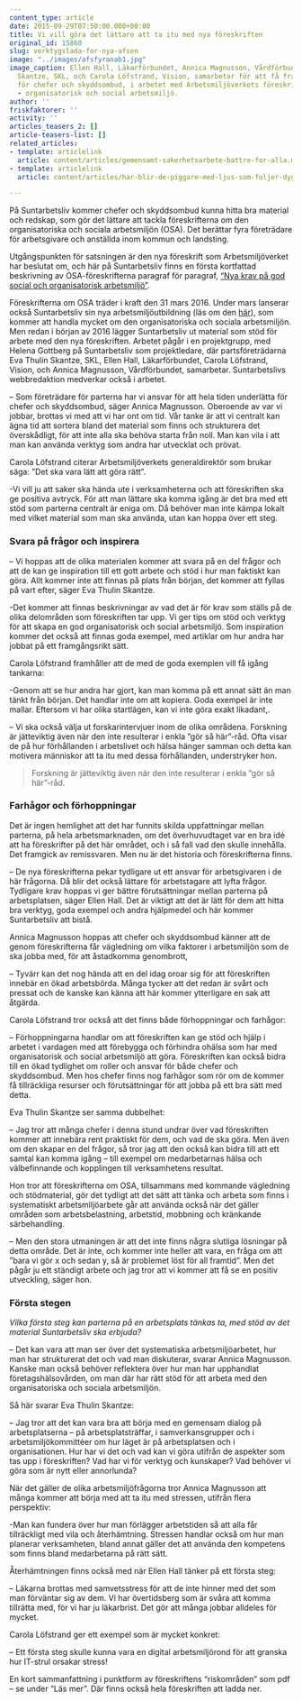 ```yaml
---
content_type: article
date: 2015-09-29T07:50:00.000+00:00
title: Vi vill göra det lättare att ta itu med nya föreskriften
original_id: 15860
slug: verktygslada-for-nya-afsen
image: "../images/afsfyranab1.jpg"
image_caption: Ellen Hall, Läkarförbundet, Annica Magnusson, Vårdförbundet,  Eva Thulin
  Skantze, SKL, och Carola Löfstrand, Vision, samarbetar för att få fram  ett stöd
  för chefer och skyddsombud, i arbetet med Arbetsmiljöverkets föreskrifter  om OSA
  - organisatorisk och social arbetsmiljö.
author: ''
friskfaktorer: ''
activity: ''
articles_teasers_2: []
article-teasers-list: []
related_articles:
- template: articlelink
  article: content/articles/gemensamt-sakerhetsarbete-battre-for-alla.md
- template: articlelink
  article: content/articles/har-blir-de-piggare-med-ljus-som-foljer-dygnet.md

---
```

På Suntarbetsliv kommer chefer och skyddsombud kunna hitta bra material och redskap, som gör det lättare att tackla föreskrifterna om den organisatoriska och sociala arbetsmiljön (OSA). Det berättar fyra företrädare för arbetsgivare och anställda inom kommun och landsting.

Utgångspunkten för satsningen är den nya föreskrift som Arbetsmiljöverket har beslutat om, och här på Suntarbetsliv finns en första kortfattad beskrivning av OSA-föreskrifterna paragraf för paragraf, [“Nya krav på god social och organisatorisk arbetsmiljö”](https://www.suntarbetsliv.se/artiklar/systematiskt-arbetsmiljoarbete/nya-krav-pa-god-social-och-organisatorisk-arbetsmiljo/).

Föreskrifterna om OSA träder i kraft den 31 mars 2016. Under mars lanserar också Suntarbetsliv sin nya arbetsmiljöutbildning (läs om den [här](https://www.suntarbetsliv.se/artiklar/systematiskt-arbetsmiljoarbete/utbildning-om-arbetsmiljo/)), som kommer att handla mycket om den organisatoriska och sociala arbetsmiljön. Men redan i början av 2016 lägger Suntarbetsliv ut material som stöd för arbete med den nya föreskriften. Arbetet pågår i en projektgrupp, med Helena Gottberg på Suntarbetsliv som projektledare, där partsföreträdarna Eva Thulin Skantze, SKL, Ellen Hall, Läkarförbundet, Carola Löfstrand, Vision, och Annica Magnusson, Vårdförbundet, samarbetar. Suntarbetslivs webbredaktion medverkar också i arbetet.

– Som företrädare för parterna har vi ansvar för att hela tiden underlätta för chefer och skyddsombud, säger Annica Magnusson. Oberoende av var vi jobbar, brottas vi med att vi har ont om tid. Vår tanke är att vi centralt kan ägna tid att sortera bland det material som finns och strukturera det överskådligt, för att inte alla ska behöva starta från noll. Man kan vila i att man kan använda verktyg som andra har utvecklat och prövat.

Carola Löfstrand citerar Arbetsmiljöverkets generaldirektör som brukar säga: ”Det ska vara lätt att göra rätt”.

\-Vi vill ju att saker ska hända ute i verksamheterna och att föreskriften ska ge positiva avtryck. För att man lättare ska komma igång är det bra med ett stöd som parterna centralt är eniga om. Då behöver man inte kämpa lokalt med vilket material som man ska använda, utan kan hoppa över ett steg.

### Svara på frågor och inspirera

– Vi hoppas att de olika materialen kommer att svara på en del frågor och att de kan ge inspiration till ett gott arbete och stöd i hur man faktiskt kan göra. Allt kommer inte att finnas på plats från början, det kommer att fyllas på vart efter, säger Eva Thulin Skantze.

\-Det kommer att finnas beskrivningar av vad det är för krav som ställs på de olika delområden som föreskriften tar upp. Vi ger tips om stöd och verktyg för att skapa en god organisatorisk och social arbetsmiljö. Som inspiration kommer det också att finnas goda exempel, med artiklar om hur andra har jobbat på ett framgångsrikt sätt.

Carola Löfstrand framhåller att de med de goda exemplen vill få igång tankarna:

\-Genom att se hur andra har gjort, kan man komma på ett annat sätt än man tänkt från början. Det handlar inte om att kopiera. Goda exempel är inte mallar. Eftersom vi har olika startlägen, kan vi inte göra exakt likadant,.

– Vi ska också välja ut forskarintervjuer inom de olika områdena. Forskning är jätteviktig även när den inte resulterar i enkla ”gör så här”-råd. Ofta visar de på hur förhållanden i arbetslivet och hälsa hänger samman och detta kan motivera människor att ta itu med dessa förhållanden, understryker hon.

> Forskning är jätteviktig även när den inte resulterar i enkla ”gör så här”-råd.

### Farhågor och förhoppningar

Det är ingen hemlighet att det har funnits skilda uppfattningar mellan parterna, på hela arbetsmarknaden, om det överhuvudtaget var en bra idé att ha föreskrifter på det här området, och i så fall vad den skulle innehålla. Det framgick av remissvaren. Men nu är det historia och föreskrifterna finns.

– De nya föreskrifterna pekar tydligare ut ett ansvar för arbetsgivaren i de här frågorna. Då blir det också lättare för arbetstagare att lyfta frågor. Tydligare krav hoppas vi ger bättre förutsättningar mellan parterna på arbetsplatsen, säger Ellen Hall. Det är viktigt att det är lätt för dem att hitta bra verktyg, goda exempel och andra hjälpmedel och här kommer Suntarbetsliv att bistå.

Annica Magnusson hoppas att chefer och skyddsombud känner att de genom föreskrifterna får vägledning om vilka faktorer i arbetsmiljön som de ska jobba med, för att åstadkomma genombrott,

– Tyvärr kan det nog hända att en del idag oroar sig för att föreskriften innebär en ökad arbetsbörda. Många tycker att det redan är svårt och pressat och de kanske kan känna att här kommer ytterligare en sak att åtgärda.

Carola Löfstrand tror också att det finns både förhoppningar och farhågor:

– Förhoppningarna handlar om att föreskriften kan ge stöd och hjälp i arbetet i vardagen med att förebygga och förhindra ohälsa som har med organisatorisk och social arbetsmiljö att göra. Föreskriften kan också bidra till en ökad tydlighet om roller och ansvar för både chefer och skyddsombud. Men hos chefer finns nog farhågor som rör om de kommer få tillräckliga resurser och förutsättningar för att jobba på ett bra sätt med detta.

Eva Thulin Skantze ser samma dubbelhet:

– Jag tror att många chefer i denna stund undrar över vad föreskriften kommer att innebära rent praktiskt för dem, och vad de ska göra. Men även om den skapar en del frågor, så tror jag att den också kan bidra till att ett samtal kan komma igång – till exempel om medarbetarnas hälsa och välbefinnande och kopplingen till verksamhetens resultat.

Hon tror att föreskrifterna om OSA, tillsammans med kommande vägledning och stödmaterial, gör det tydligt att det sätt att tänka och arbeta som finns i systematiskt arbetsmiljöarbete går att använda också när det gäller områden som arbetsbelastning, arbetstid, mobbning och kränkande särbehandling.

– Men den stora utmaningen är att det inte finns några slutliga lösningar på detta område. Det är inte, och kommer inte heller att vara, en fråga om att ”bara vi gör x och sedan y, så är problemet löst för all framtid”. Men det pågår ju ett ständigt arbete och jag tror att vi kommer att få se en positiv utveckling, säger hon.

### Första stegen

_Vilka första steg kan parterna på en arbetsplats tänkas ta, med stöd av det material Suntarbetsliv ska erbjuda?_

– Det kan vara att man ser över det systematiska arbetsmiljöarbetet, hur man har strukturerat det och vad man diskuterar, svarar Annica Magnusson. Kanske man också behöver reflektera över hur man har upphandlat företagshälsovården, om man där har rätt stöd för att arbeta med den organisatoriska och sociala arbetsmiljön.

Så här svarar Eva Thulin Skantze:

– Jag tror att det kan vara bra att börja med en gemensam dialog på arbetsplatserna – på arbetsplatsträffar, i samverkansgrupper och i arbetsmiljökommittéer om hur läget är på arbetsplatsen och i organisationen. Hur har vi det och vad kan vi göra utifrån de aspekter som tas upp i föreskriften? Vad har vi för verktyg och kunskaper? Vad behöver vi göra som är nytt eller annorlunda?

När det gäller de olika arbetsmiljöfrågorna tror Annica Magnusson att många kommer att börja med att ta itu med stressen, utifrån flera perspektiv:

\-Man kan fundera över hur man förlägger arbetstiden så att alla får tillräckligt med vila och återhämtning. Stressen handlar också om hur man planerar verksamheten, bland annat gäller det att använda den kompetens som finns bland medarbetarna på rätt sätt.

Återhämtningen finns också med när Ellen Hall tänker på ett första steg:

– Läkarna brottas med samvetsstress för att de inte hinner med det som man förväntar sig av dem. Vi har övertidsberg som är svåra att komma tillrätta med, för vi har ju läkarbrist. Det gör att många jobbar alldeles för mycket.

Carola Löfstrand ger ett exempel som är mycket konkret:

– Ett första steg skulle kunna vara en digital arbetsmiljörond för att granska hur IT-strul orsakar stress!

En kort sammanfattning i punktform av föreskriftens “riskområden” som pdf – se under “Läs mer”. Där finns också hela föreskriften att ladda ner.